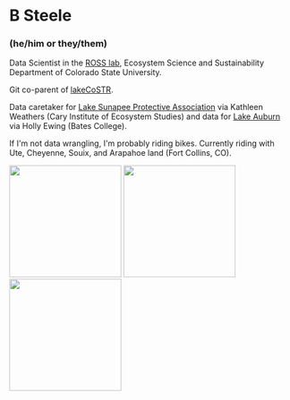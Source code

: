 # B Steele 
### (he/him or they/them)


Data Scientist in the [ROSS lab](https://github.com/ROSSyndicate), Ecosystem Science and Sustainability Department of Colorado State University.


Git co-parent of [lakeCoSTR](https://github.com/lakeCoSTR/lakeCoSTR_colab).

Data caretaker for [Lake Sunapee Protective Association](https://github.com/Lake-Sunapee-Protective-Association) via Kathleen Weathers (Cary Institute of Ecosystem Studies) and data for [Lake Auburn](https://github.com/Lake-Auburn-Watershed-Data) via Holly Ewing (Bates College).


If I'm not data wrangling, I'm probably riding bikes. Currently riding with Ute, Cheyenne, Souix, and Arapahoe land (Fort Collins, CO).

<img src="https://github.com/steeleb/steeleb/blob/main/pictures/SteeleHike.jpg" width="200"> <img src="https://github.com/steeleb/steeleb/blob/main/pictures/SteeleMTB.jpg" width="200"> <img src="https://github.com/steeleb/steeleb/blob/main/pictures/SteeleGravel.jpg" width="200">
